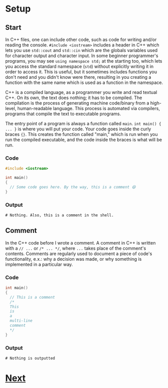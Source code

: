 # Setup

## Start

In C++ files, one can include other code, such as code for writing and/or reading the console. `#include <iostream>` includes a header in C++ which lets you use `std::cout` and `std::cin` which are the globals variables used for character output and character input. In some beginner programmer's programs, you may see `using namespace std;` at the starting too, which lets you access the standard namespace (`std`) without explicitly writing it in order to access it. This is useful, but it sometimes includes functions you don't need and you didn't know were there, resulting in you creating a function with the same name which is used as a function in the namespace.

C++ is a compiled language, as a programmer you write and read textual C++. On its own, the text does nothing; it has to be compiled. The compilation is the process of generating machine code/binary from a high-level, human-readable language. This process is automated via compilers, programs that compile the text to executable programs.

The entry point of a program is always a function called `main`. `int main() { ... }` is where you will put your code. Your code goes inside the curly braces `{}`. This creates the function called "main," which is run when you run the compiled executable, and the code inside the braces is what will be run.

### Code

```cpp
#include <iostream>

int main()
{
  // Some code goes here. By the way, this is a comment 😄
}
```

### Output

```shell
# Nothing. Also, this is a comment in the shell.
```

## Comment

In the C++ code before I wrote a comment. A comment in C++ is written with a `// ...` or `/* ... */`, where `...` takes place of the comment's contents.
Comments are regularly used to document a piece of code's functionality, e.x.: why a decision was made, or why something is implemented in a particular way.

### Code

```cpp
int main()
{
  // This is a comment
  /*
  This
  is
  a
  multi-line
  comment
  */
}
```

### Output

```shell
# Nothing is outputted
```

# [Next](1.%20print.md)

